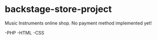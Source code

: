 # backstage-store-project
Music Instruments online shop. No payment method implemented yet!

-PHP
-HTML
-CSS
